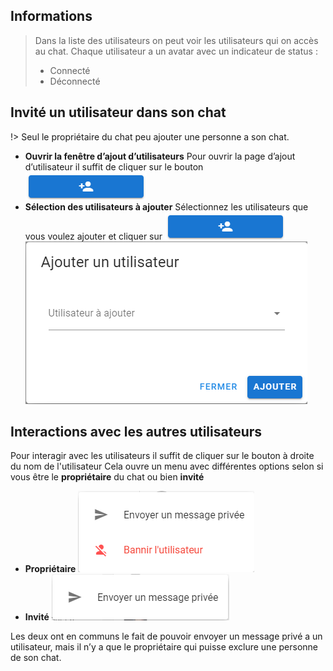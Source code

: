 ## Informations
>Dans la liste des utilisateurs on peut voir les utilisateurs qui on accès au chat.
Chaque utilisateur a un avatar avec un indicateur de status :
>- Connecté
>- Déconnecté


## Invité un utilisateur dans son chat
!> Seul le propriétaire du chat peu ajouter une personne a son chat.
- **Ouvrir la fenêtre d’ajout d’utilisateurs**
Pour ouvrir la page d’ajout d’utilisateur il suffit de cliquer sur le bouton ![](images/image2.png)
- **Sélection des utilisateurs à ajouter**
Sélectionnez les utilisateurs que vous voulez ajouter et cliquer sur ![](images/image2.png)
![](images/image33.png)

## Interactions avec les autres utilisateurs
Pour interagir avec les utilisateurs il suffit de cliquer sur le bouton à droite du nom de l'utilisateur
Cela ouvre un menu avec différentes options selon si vous être le **propriétaire** du chat ou bien **invité**
- **Propriétaire**
![](images/image11.png)
- **Invité**
![](images/image16.png)

Les deux ont en communs le fait de pouvoir envoyer un message privé a un utilisateur, mais il n’y a que le propriétaire qui puisse exclure une personne de son chat.
